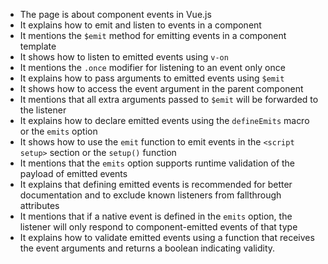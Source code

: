 - The page is about component events in Vue.js
- It explains how to emit and listen to events in a component
- It mentions the `$emit` method for emitting events in a component template
- It shows how to listen to emitted events using `v-on`
- It mentions the `.once` modifier for listening to an event only once
- It explains how to pass arguments to emitted events using `$emit`
- It shows how to access the event argument in the parent component
- It mentions that all extra arguments passed to `$emit` will be forwarded to the listener
- It explains how to declare emitted events using the `defineEmits` macro or the `emits` option
- It shows how to use the `emit` function to emit events in the `<script setup>` section or the `setup()` function
- It mentions that the `emits` option supports runtime validation of the payload of emitted events
- It explains that defining emitted events is recommended for better documentation and to exclude known listeners from fallthrough attributes
- It mentions that if a native event is defined in the `emits` option, the listener will only respond to component-emitted events of that type
- It explains how to validate emitted events using a function that receives the event arguments and returns a boolean indicating validity.